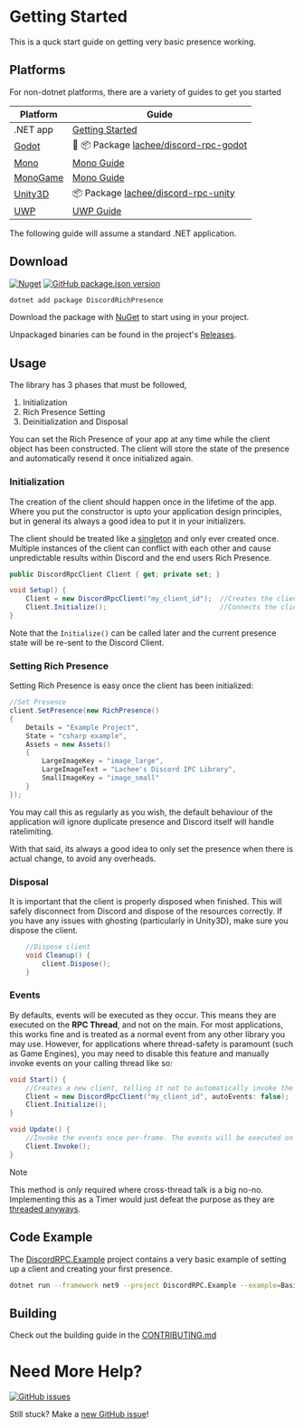 # Getting Started
This is a quck start guide on getting very basic presence working.

## Platforms
For non-dotnet platforms, there are a variety of guides to get you started

| Platform | Guide |
|----------|---------------|
| .NET app | [Getting Started](./introduction.md#download) |
| [Godot](https://godotengine.org/) | 🚧 📦 Package [lachee/discord-rpc-godot](https://github.com/Lachee/discord-rpc-godot/) |
| [Mono](https://www.mono-project.com/) | [Mono Guide](./mono.md) |
| [MonoGame](https://monogame.net/) | [Mono Guide](./mono.md) |
| [Unity3D](https://unity.com/) | 📦 Package [lachee/discord-rpc-unity](https://github.com/lachee/discord-rpc-unity/) |
| [UWP](https://learn.microsoft.com/en-us/windows/uwp/get-started/universal-application-platform-guide) | [UWP Guide](./uwp.md) |

The following guide will assume a standard .NET application.

## Download

[![Nuget](https://img.shields.io/nuget/v/DiscordRichPresence.svg)](https://www.nuget.org/packages/DiscordRichPresence/)
[![GitHub package.json version](https://img.shields.io/github/package-json/v/lachee/discord-rpc-csharp?label=Release)](https://github.com/Lachee/discord-rpc-csharp/tags)

```sh
dotnet add package DiscordRichPresence
```

Download the package with [NuGet](https://www.nuget.org/packages/DiscordRichPresence/) to start using in your project.

Unpackaged binaries can be found in the project's [Releases](https://github.com/Lachee/discord-rpc-csharp/releases).

## Usage

The library has 3 phases that must be followed,

1. Initialization
2. Rich Presence Setting
3. Deinitialization and Disposal

You can set the Rich Presence of your app at any time while the client object has been constructed. The client will store the state of the presence and automatically resend it once initialized again.

### Initialization

The creation of the client should happen once in the lifetime of the app. Where you put the constructor is upto your application design principles, but in general its always a good idea to put it in your initializers.

The client should be treated like a [singleton](https://stackoverflow.com/a/2155713/5010271) and only ever created once. Multiple instances of the client can conflict with each other and cause unpredictable results within Discord and the end users Rich Presence.

```cs
public DiscordRpcClient Client { get; private set; }

void Setup() {
	Client = new DiscordRpcClient("my_client_id");	//Creates the client
	Client.Initialize();							//Connects the client
}
```

Note that the `Initialize()` can be called later and the current presence state will be re-sent to the Discord Client.


### Setting Rich Presence

Setting Rich Presence is easy once the client has been initialized:

```cs
//Set Presence
client.SetPresence(new RichPresence()
{
	Details = "Example Project",
	State = "csharp example",
	Assets = new Assets()
	{
		LargeImageKey = "image_large",
		LargeImageText = "Lachee's Discord IPC Library",
		SmallImageKey = "image_small"
	}
});
```

You may call this as regularly as you wish, the default behaviour of the application will ignore duplicate presence and Discord itself will handle ratelimiting. 

With that said, its always a good idea to only set the presence when there is actual change, to avoid any overheads. 

### Disposal

It is important that the client is properly disposed when finished. This will safely disconnect from Discord and dispose of the resources correctly. If you have any issues with ghosting (particularly in Unity3D), make sure you dispose the client.

```cs
	//Dispose client
	void Cleanup() {
		client.Dispose();
	}
```


### Events

By defaults, events will be executed as they occur. This means they are executed on the **RPC Thread**, and not on the main. For most applications, this works fine and is treated as a normal event from any other library you may use. However, for applications where thread-safety is paramount (such as Game Engines), you may need to disable this feature and manually invoke events on your calling thread like so:

```cs
void Start() {
	//Creates a new client, telling it not to automatically invoke the events on RPC thread.
	Client = new DiscordRpcClient("my_client_id", autoEvents: false);
	Client.Initialize();
}

void Update() {
	//Invoke the events once per-frame. The events will be executed on calling thread.
	Client.Invoke();
}
```

> [!NOTE]
> This method is _only_ required where cross-thread talk is a big no-no. 
> Implementing this as a Timer would just defeat the purpose as they are [threaded anyways](https://stackoverflow.com/questions/1435876/do-c-sharp-timers-elapse-on-a-separate-thread).


## Code Example

The [DiscordRPC.Example](https://github.com/Lachee/discord-rpc-csharp/blob/master/DiscordRPC.Example/Basic.cs) project contains a very basic example of setting up a client and creating your first presence.

```sh
dotnet run --framework net9 --project DiscordRPC.Example --example=Basic
```

## Building

Check out the building guide in the [CONTRIBUTING.md](https://github.com/Lachee/discord-rpc-csharp/blob/master/CONTRIBUTING.md)

# Need More Help?

[![GitHub issues](https://img.shields.io/github/issues-raw/lachee/discord-rpc-csharp.svg?color=green&label=issues%20opened&logo=github)](https://github.com/Lachee/discord-rpc-csharp/issues)

Still stuck? Make a [new GitHub issue](https://github.com/Lachee/discord-rpc-csharp/issues/new)! 

